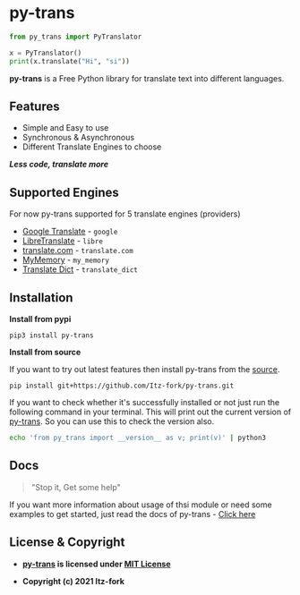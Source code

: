 # py-trans
```python
from py_trans import PyTranslator

x = PyTranslator()
print(x.translate("Hi", "si"))
```

**py-trans**  is a Free Python library for translate text into different languages.

## Features
- Simple and Easy to use
- Synchronous & Asynchronous
- Different Translate Engines to choose

***Less code, translate more***

## Supported Engines
For now py-trans supported for 5 translate engines (providers)

- [Google Translate](https://translate.google.com/) - `google`
- [LibreTranslate](https://libretranslate.com/)  -  `libre`
- [translate.com](https://www.translate.com/) - `translate.com`
- [MyMemory](https://mymemory.translated.net/) - `my_memory`
- [Translate Dict](https://www.translatedict.com/) - `translate_dict`


## Installation
**Install from pypi**

```
pip3 install py-trans
```
**Install from source**

If you want to try out latest features then install py-trans from the [source](https://github.com/Itz-fork/py-trans).
```
pip install git+https://github.com/Itz-fork/py-trans.git
```
If you want to check whether it's successfully installed or not just run the following command in your terminal. This will print out the current version of [py-trans](https://github.com/Itz-fork/py-trans). So you can use this to check the version also.
```bash
echo 'from py_trans import __version__ as v; print(v)' | python3
```

## Docs
> "Stop it, Get some help"
>
If you want more information about usage of thsi module or need some examples to get started, just read the docs of py-trans - [Click here](https://itz-fork.github.io/py-trans/)

## License & Copyright
- **[py-trans](https://github.com/Itz-fork/py-trans) is licensed under [MIT License](https://github.com/Itz-fork/py-trans/blob/main/LICENSE)**

- **Copyright (c) 2021 Itz-fork**